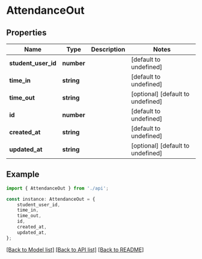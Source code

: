 # AttendanceOut


## Properties

Name | Type | Description | Notes
------------ | ------------- | ------------- | -------------
**student_user_id** | **number** |  | [default to undefined]
**time_in** | **string** |  | [default to undefined]
**time_out** | **string** |  | [optional] [default to undefined]
**id** | **number** |  | [default to undefined]
**created_at** | **string** |  | [default to undefined]
**updated_at** | **string** |  | [optional] [default to undefined]

## Example

```typescript
import { AttendanceOut } from './api';

const instance: AttendanceOut = {
    student_user_id,
    time_in,
    time_out,
    id,
    created_at,
    updated_at,
};
```

[[Back to Model list]](../README.md#documentation-for-models) [[Back to API list]](../README.md#documentation-for-api-endpoints) [[Back to README]](../README.md)
